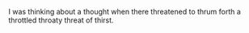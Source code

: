 I was thinking about a thought when there threatened to thrum forth a throttled throaty threat of thirst.
